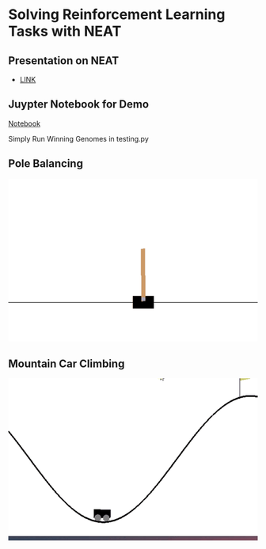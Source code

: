 # Solving Reinforcement Learning Tasks with NEAT

## Presentation on NEAT
* [LINK](https://docs.google.com/presentation/d/1H4W0TBSQHH-FQ18fmvH-Qv1MRaqOpOf0MI1bV-UftOM/edit#slide=id.g1096e8bacce_0_164)


## Juypter Notebook for Demo
[Notebook](neat_demo.ipynb)

 Simply Run Winning Genomes in testing.py

## Pole Balancing
![Pole Balance](pole-balance-gif.gif)

## Mountain Car Climbing
![Mountain Climbing](mountain-car-gif.gif)
